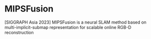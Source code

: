 # MIPSFusion
[SIGGRAPH Asia 2023] MIPSFusion is a neural SLAM method based on multi-implicit-submap representation for scalable online RGB-D reconstruction
